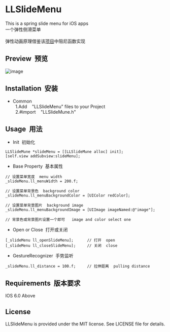 # LLSlideMenu
This is a spring slide menu for iOS apps<br>
一个弹性侧滑菜单<br><br>
弹性动画原理借鉴该[项目](https://github.com/KittenYang/KYAnimatedPageControl)中阻尼函数实现

## Preview &nbsp;预览
![image](https://github.com/lilei644/LLSlideMenu/blob/master/Preview/LLSlideMenuPreview.gif)

## Installation &nbsp;安装
* Common<br>
&nbsp;&nbsp;1.Add &nbsp;&nbsp; "LLSlideMenu" files to your Project<br>
&nbsp;&nbsp;2.#import &nbsp;&nbsp; "LLSlideMune.h"<br>

## Usage &nbsp;用法
* Init &nbsp;初始化
```
LLSlideMune *slideMenu = [[LLSlideMune alloc] init];
[self.view addSubview:slideMenu];
```
* Base Property &nbsp;基本属性
```
// 设置菜单宽度  menu width
_slideMenu.ll_menuWidth = 200.f;

// 设置菜单背景色  background color
_slideMenu.ll_menuBackgroundColor = [UIColor redColor];

// 设置菜单背景图片  background image
_slideMenu.ll_menuBackgroundImage = [UIImage imageNamed:@"image"];

// 背景色或背景图片设置一个即可   image and color select one

```
* Open or Close &nbsp;打开或关闭
```
[_slideMenu ll_openSlideMenu];      // 打开  open
[_slideMenu ll_closeSlideMenu];     // 关闭  close
```
* GestureRecognizer &nbsp;手势监听
```
_slideMenu.ll_distance = 100.f;     // 拉伸距离  pulling distance
```

## Requirements &nbsp;版本要求
IOS 6.0 Above

## License
LLSlideMenu is provided under the MIT license. See LICENSE file for details.
